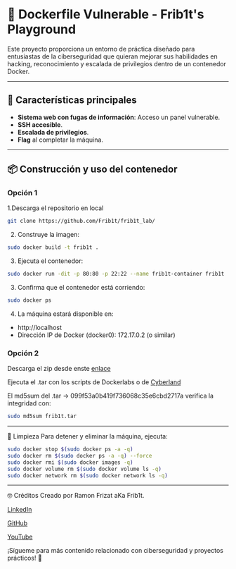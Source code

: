 # 🐳 Dockerfile Vulnerable - Frib1t's Playground

Este proyecto proporciona un entorno de práctica diseñado para entusiastas de la ciberseguridad que quieran mejorar sus habilidades en hacking, reconocimiento y escalada de privilegios dentro de un contenedor Docker.

---

## 🚀 Características principales

- **Sistema web con fugas de información**: Acceso un panel vulnerable.
- **SSH accesible**.
- **Escalada de privilegios**.
- **Flag** al completar la máquina.

---

## 📦 Construcción y uso del contenedor

### **Opción 1**

1.Descarga el repositorio en local
```bash
git clone https://github.com/Frib1t/frib1t_lab/
```
2. Construye la imagen:
```bash
sudo docker build -t frib1t .
```

3. Ejecuta el contenedor:

```bash
sudo docker run -dit -p 80:80 -p 22:22 --name frib1t-container frib1t
```

3. Confirma que el contenedor está corriendo:
```bash
sudo docker ps
```

4. La máquina estará disponible en:
- http://localhost
- Dirección IP de Docker (docker0): 172.17.0.2 (o similar)

### **Opción 2**
Descarga el zip desde enste [enlace](https://drive.google.com/file/d/1VpeC_AbK45GQ2k_NJapToOW0F38jxtD5/view?usp=sharing)

Ejecuta el .tar con los scripts de Dockerlabs o de [Cyberland](https://github.com/Rannden-SHA/CyberLand-Labs.git)

El md5sum del .tar -> 099f53a0b419f736068c35e6cbd2717a verifica la integridad con:
```bash
sudo md5sum frib1t.tar
```

----
🧹 Limpieza
Para detener y eliminar la máquina, ejecuta:
```bash
sudo docker stop $(sudo docker ps -a -q)
sudo docker rm $(sudo docker ps -a -q) --force
sudo docker rmi $(sudo docker images -q)
sudo docker volume rm $(sudo docker volume ls -q)
sudo docker network rm $(sudo docker network ls -q)
```

----
🤓 Créditos
Creado por Ramon Frizat aKa Frib1t.

[LinkedIn](https://www.linkedin.com/in/ramonfrizat/)

[GitHub](https://github.com/Frib1t)

[YouTube](https://www.youtube.com/@frib1t)


¡Sígueme para más contenido relacionado con ciberseguridad y proyectos prácticos! 🎉









